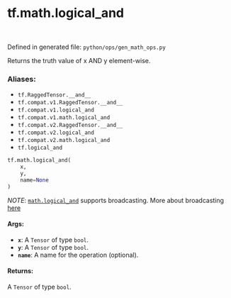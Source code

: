 <div itemscope itemtype="http://developers.google.com/ReferenceObject">
<meta itemprop="name" content="tf.math.logical_and" />
<meta itemprop="path" content="Stable" />
</div>

# tf.math.logical_and

<!-- Insert buttons -->

<table class="tfo-notebook-buttons tfo-api" align="left">
</table>

Defined in generated file: `python/ops/gen_math_ops.py`



<!-- Start diff -->
Returns the truth value of x AND y element-wise.

### Aliases:

* `tf.RaggedTensor.__and__`
* `tf.compat.v1.RaggedTensor.__and__`
* `tf.compat.v1.logical_and`
* `tf.compat.v1.math.logical_and`
* `tf.compat.v2.RaggedTensor.__and__`
* `tf.compat.v2.logical_and`
* `tf.compat.v2.math.logical_and`
* `tf.logical_and`


``` python
tf.math.logical_and(
    x,
    y,
    name=None
)
```



<!-- Placeholder for "Used in" -->

*NOTE*: <a href="../../tf/math/logical_and.md"><code>math.logical_and</code></a> supports broadcasting. More about broadcasting
[here](http://docs.scipy.org/doc/numpy/user/basics.broadcasting.html)

#### Args:


* <b>`x`</b>: A `Tensor` of type `bool`.
* <b>`y`</b>: A `Tensor` of type `bool`.
* <b>`name`</b>: A name for the operation (optional).


#### Returns:

A `Tensor` of type `bool`.
